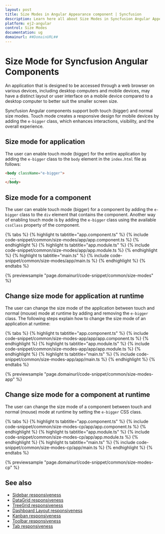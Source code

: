 ```yaml
---
layout: post
title: Size Modes in Angular Appearance component | Syncfusion
description: Learn here all about Size Modes in Syncfusion Angular Appearance component of Syncfusion Essential JS 2 and more.
platform: ej2-angular
control: Size Modes
documentation: ug
domainurl: ##DomainURL##
---
```


# Size Mode for Syncfusion Angular Components

An application that is designed to be accessed through a web browser on various devices, including desktop computers and mobile devices, may have a distinct layout or user interface on a mobile device compared to a desktop computer to better suit the smaller screen size.

Syncfusion Angular components support both touch (bigger) and normal size modes. Touch mode creates a responsive design for mobile devices by adding the `e-bigger` class, which enhances interactions, visibility, and the overall experience.

## Size mode for application

The user can enable touch mode (bigger) for the entire application by adding the `e-bigger` class to the `body` element in the `index.html` file as follows:

  ```html
  <body className="e-bigger">
    ...
  </body>
  ```

## Size mode for a component

The user can enable touch mode (bigger) for a component by adding the `e-bigger` class to the `div` element that contains the component. Another way of enabling touch mode is by adding the `e-bigger` class using the available `cssClass` property of the component.

{% tabs %}
{% highlight ts tabtitle="app.component.ts" %}
{% include code-snippet/common/size-modes/app/app.component.ts %}
{% endhighlight %}
{% highlight ts tabtitle="app.module.ts" %}
{% include code-snippet/common/size-modes/app/app.module.ts %}
{% endhighlight %}
{% highlight ts tabtitle="main.ts" %}
{% include code-snippet/common/size-modes/app/main.ts %}
{% endhighlight %}
{% endtabs %}
  
{% previewsample "page.domainurl/code-snippet/common/size-modes" %}

## Change size mode for application at runtime

The user can change the size mode of the application between touch and normal (mouse) mode at runtime by adding and removing the `e-bigger` class. The following steps explain how to change the size mode of an application at runtime:

{% tabs %}
{% highlight ts tabtitle="app.component.ts" %}
{% include code-snippet/common/size-modes-app/app/app.component.ts %}
{% endhighlight %}
{% highlight ts tabtitle="app.module.ts" %}
{% include code-snippet/common/size-modes-app/app/app.module.ts %}
{% endhighlight %}
{% highlight ts tabtitle="main.ts" %}
{% include code-snippet/common/size-modes-app/app/main.ts %}
{% endhighlight %}
{% endtabs %}
  
{% previewsample "page.domainurl/code-snippet/common/size-modes-app" %}

## Change size mode for a component at runtime

The user can change the size mode of a component between touch and normal (mouse) mode at runtime by setting the `e-bigger` CSS class.

{% tabs %}
{% highlight ts tabtitle="app.component.ts" %}
{% include code-snippet/common/size-modes-cp/app/app.component.ts %}
{% endhighlight %}
{% highlight ts tabtitle="app.module.ts" %}
{% include code-snippet/common/size-modes-cp/app/app.module.ts %}
{% endhighlight %}
{% highlight ts tabtitle="main.ts" %}
{% include code-snippet/common/size-modes-cp/app/main.ts %}
{% endhighlight %}
{% endtabs %}
  
{% previewsample "page.domainurl/code-snippet/common/size-modes-cp" %}

## See also

* [Sidebar responsiveness](https://ej2.syncfusion.com/angular/documentation/sidebar/auto-close/)
* [DataGrid responsiveness](https://ej2.syncfusion.com/angular/documentation/grid/columns/responsive-columns/)
* [TreeGrid responsiveness](https://ej2.syncfusion.com/angular/documentation/treegrid/scrolling/#responsive-with-parent-container)
* [Dashboard Layout responsiveness](https://ej2.syncfusion.com/angular/documentation/dashboard-layout/responsive-adaptive/)
* [Kanban responsiveness](https://ej2.syncfusion.com/angular/documentation/kanban/responsive-mode/)
* [Toolbar responsiveness](https://ej2.syncfusion.com/angular/documentation/toolbar/responsive-mode/)
* [Tab responsiveness](https://ej2.syncfusion.com/angular/documentation/tab/adaptive/)